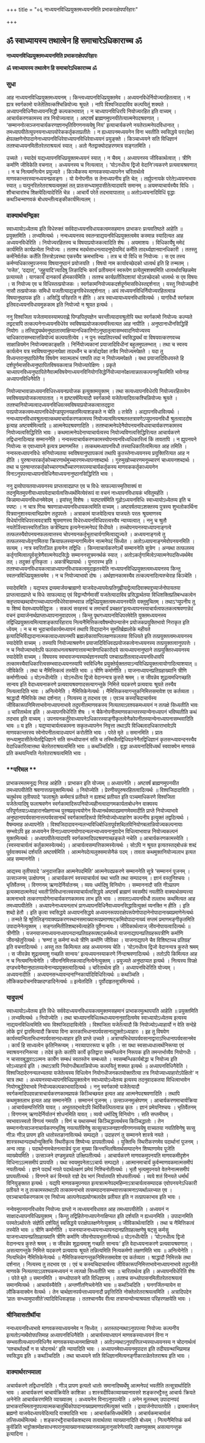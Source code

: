 +++
title = "०६ नाध्ययनविधिप्रयुक्तमध्ययनमिति प्रभाकराक्षेपपरिहारः"

+++


## ॐ स्वाध्यायस्य तथात्वेन हि समाचारेऽधिकाराच्च ॐ

**नाध्ययनविधिप्रयुक्तमध्ययनमिति प्रभाकराक्षेपपरिहारः**

**ॐ स्वाध्यायस्य तथात्वेन हि समाचारेऽधिकाराच्च ॐ**

### **सुधा**

आह नाध्ययनविधिप्रयुक्तमध्ययनम् । किन्त्वध्यापनविधिप्रयुक्तमेव । अध्ययनविधेर्नियोज्यरहितत्वात् । न ह्यत्र स्वर्गकामो यजेतेतिवत्कश्चिन्नियोज्यः श्रूयते । नापि विश्वजिदादाविव कल्पयितुं शक्यते । अध्यापनविधिनैवाध्ययनसिद्धौ कल्पकाभावात् । न चाध्यापनविधिरपि नियोज्यरहित इति वाच्यम् । आचार्यकरणकामस्य तत्र नियोज्यत्वात् । अष्टवर्षं ब्राह्मणमुपनयीतेत्यात्मनेपदश्रवणात् । ‘सम्माननोत्सञ्जनाचार्यकरणज्ञानभृतिविगणनव्ययेषु निय’ इत्याचार्यकरणे नयतेरात्मनेपदविधानात् । तमध्यापयीतेत्युपनयनाध्यापयोरेककर्तृकताप्रतीतेः । न ह्यध्यापनमध्ययनेन विना भवतीति स्वसिद्धये परा(पेक्ष) क्षेपलक्षणेनोपादानेनाध्यापनविधिरेवाध्यापनविधिरेवाध्ययनं प्रयुङ्क्ते । किञ्चाध्ययने सति विधिज्ञानं ततश्चाध्ययनमितीतरेतराश्रयत्वं स्यात् । अतो नैतद्वाक्योदाहरणमत्र सङ्गतमिति ।

उच्यते । स्यादेवं यद्यध्यापनविधिप्रयुक्तमध्ययनं स्यात् । न चैवम् । अध्यापनस्य जीविकार्थत्वात् । त्रीणि कर्माणि जीविकेति वचनात् । अध्ययनस्य च नित्यत्वात् । ‘योऽनधीत्य द्विजो वेदानि’त्यकरणे प्रत्यवायश्रवणात् । न च नित्यमनित्येन प्रयुज्यते । किञ्चैकस्य माणवकस्याध्यापनेन चरितार्थत्वे माणवकान्तरस्यानध्ययनप्रसङ्गः । यो येनोपनीतः स तेनाध्यपनीय इति चेत् । तर्ह्युपनायके परेतेऽध्ययनाभावः स्यात् ॥ यत्पुनरितरेतराश्रयत्वमुक्तं तत् प्रातःसन्ध्यामुपासीतेत्यादावपि समानम् ॥ अयमप्याचार्यस्यैव विधिः । शौचाचारांश्च शिक्षयेदित्यादेरिति चेन्न । आचार्ये परेते तदभावापातात् ॥ अतोऽध्ययनादिविधिं वृद्धाः कथञ्चिन्माणवकं बोधयन्तीत्यङ्कीकार्यमित्यलम् ।

### **वाक्यार्थचन्द्रिका**

स्वाध्यायोऽध्येतव्य इति विधेरुक्तं सर्ववेदाध्ययनविधायकत्वमसहमानः प्राभाकरः प्रत्यवतिष्ठते आहेति ॥ प्रयुक्तमिति । लभ्यमित्यर्थः । नन्वध्ययनस्य स्वतन्त्राद्ययनविधिप्रयुक्तत्वमेव कस्मान्न स्यादित्यत आह अध्ययनविधेरिति । नियोज्यरहितस्य च विषयाप्रयोजकत्वादिति शेषः । अयमाशयः । विधिकार्येषु ममेदं कार्यमिति कार्यप्रत्येता नियोज्यः । ततश्च मदर्थसाधनत्वादनुष्ठेयमिदं कर्मेति तादर्थ्यज्ञानवानधिकारी । ततस्तु कर्मनिर्वर्तकः कर्तेति तिस्त्रोऽवस्था एकस्यैव क्रमभाविन्यः । तत्र च यो विधि स नियोज्यः । स एव तस्य कर्मण्यधिकारमुपजनय्य विषयानुष्ठानं प्रयोजयति । विषयो नाम कार्यावच्छेदको धात्वर्थ इति हि तन्मतम् । ‘यजेत’, ‘दद्यात्’, ‘जुहुयादि’त्यादिषु लिङादिभिः कार्यं प्रतीयमानं स्वरूपेण प्रत्येतुमशक्यमिति धात्वर्थावच्छिन्नमेव प्रत्याय्यते । यागकार्यं दानकार्यं होमकार्यमिति । ततश्च कार्यप्रतीतिदशायां योऽवच्छेदको धात्वर्थः स एव विषयः । स नियोज्य एव च विधिस्तत्प्रयोजकः । स्वर्गकामनियोज्यकदर्शपूर्णमासविधेस्तद्दर्शनात् । यस्तु नियोज्यहीनो नासौ तत्प्रयोजकः समिधो यजतीत्याद्यङ्गविधेस्तद्दर्शनात् । अयं त्वध्ययनविधिर्नियोज्यरहितत्वान्न विषयानुष्ठापक इति । असिद्धिं परिहरति न हीति । अत्र स्वाध्यायाध्ययनविधावित्यर्थः । यागविधौ स्वर्गकाम इतिवदध्ययनविधावमुककाम इति नियोज्यो न श्रूयत इत्यर्थः ।

ननु विश्वजिता यजेतामावस्यामपराह्णे पिण्डपितृयज्ञेन चरन्तीत्यादावश्रुतोपि यथा स्वर्गकामो नियोज्यः कल्प्यते तद्वदत्रापि तत्कल्पनेनाध्ययनविधेरेव स्वविषयप्रयोजकत्वमस्त्वित्यत आह नापीति । अनुष्ठानाधीनसिद्धिर्हि नियोगः ॥ तत्सिद्ध्यर्थमनुष्ठातारमाक्षिप्यानधिकारिणोऽनुष्ठातृत्वासम्भवादनियोज्यस्य चाधिकारासम्भवात्तन्नियोज्यं कल्पयतीत्येव । न पुनः स्वप्रतिपत्त्यर्थं स्वसिद्ध्यर्थं वा विषयवत्करणवच्च साक्षान्नियमेन नियोज्यमाकाङ्क्षति । निर्नियोज्यकानां प्रयाजादिविधीनां बहुलमुपलम्भात् । तथा च स्वस्य कार्यत्वेन यत्र स्वविषयानुष्ठनापेक्षा तादर्थ्येन च कर्त्राद्यपेक्षा तत्रैव नियोज्यमपेक्षते । यदा तु विध्यन्तरानुष्ठापितेनैव विषयेण स्वात्मलाभं पश्यति तदा न नियोज्यमपेक्षते । यथा प्रयाजादिविधयस्ते हि दर्शपूर्णमासविध्यनुष्ठापितविषयकत्वान्न नियोज्यापेक्षिणः । प्रकृते चाध्यापनविध्यनुष्ठापितेनैवात्मविषयेणाध्ययनविनियोगसिद्धेर्नियोज्यानपेक्षत्वान्नतत्कल्पनमुचितमिति भावेनाह अध्यापनविधिनैवेति ।

नियोज्याभावान्नाध्ययनविधिरध्ययनप्रयोजक इत्युक्तमयुक्तम् । तथा सत्यध्यापनविधेरपि नियोज्यरहितत्वेन स्वविषयाप्रयोजकत्वापातात् । न ह्यष्टवर्षमित्यादौ स्वर्गकामो यजेतेत्यादिवत्कश्चिन्नियोज्यः श्रूयते । ततश्चानियोज्यत्वादध्ययनविधिवत्स्वविषयाप्रयोजकत्वात्तद्द्वारा परप्रयोजकत्वमध्यापनविधेर्दण्डापूपनयहतमित्याशङ्कते न चेति ॥ तत्रेति । अद्यापनविधावित्यर्थः । नन्वध्यापनविधावश्रुतत्वात्कथमाचार्यकरणकामस्य नियोज्यत्वमित्यश्रतस्तत्रावणेऽप्युपनयनविधौ श्रुतत्वाददोष इत्याह अष्टवर्षमित्यादि ॥ आत्मनेपदश्रवणादिति । ततश्चात्मनेपदेनैवोपनयनविधावाचार्यकरणकामस्य नियोज्यत्वसिद्धिरिति भावः । कथमात्मनेपदेनाप्याचार्यत्वस्य नियोज्यविणत्वसिद्धिरित्यत आचार्यकरणे तद्विधानादित्याह सम्माननेति । नन्वस्त्वाचार्यकरणकामस्योपनयनविध्यधिकारित्वं किं तावतापि । न ह्युपनयने नियोज्यः स एवाध्यापने इत्यत्र प्रमाणमस्ति । तत्कथमध्यापनविधौ तस्याधिकारित्वमित्यत आह तमिति । नन्वस्त्वध्यापनविधेः सनियोज्यतया स्वविषयानुष्ठापकत्वं तथापि कुतस्तेनाध्ययनस्य प्रयुक्तिरित्यत आह न हीति । पुरुषान्तरकर्तृकोच्चारणार्थमुच्चारणमध्यापनशब्दार्थः । गुरुमुखोच्चारणमनूच्चारणं चाध्ययनशब्दार्थः । तथा च पुरुषान्तरकर्तृकोच्चारणार्थोच्चारणरूपस्याचार्यकर्तृकस्य माणवककर्तृकाध्ययनेन विनाऽनुपपत्त्याध्यापनविधिनैवाध्ययनानुष्ठानसिद्धिरिति भावः ।

ननु द्रव्योपायतयाध्ययनस्य प्राप्तत्वादप्राप्त एव च विधेः साफल्यात्स्मृतिवाक्यं वा तदनुमितमुपनीयाध्यापयेदाचार्यत्वसिध्यर्थमित्येवंरूपं वा वचनं नाध्यापनविधायकं भवितुमर्हति । किन्नामाध्ययनविधानमेवेदम् । इयांस्तु विशेषः । यदष्टवर्षमिति गूढोऽध्ययनविधिः स्वाध्यायोऽध्येतव्य इति च स्पष्टः । न चात्र णिचः श्रवणान्नाध्ययनविधायकत्वमिति वाच्यम् । अष्टवर्षतयाऽशक्तस्य पुत्रस्य शुभलोकार्थिना पित्रवानुशास्यत्वाभिप्रायेण तदुपपत्तेः । अत्राकामं याजयेदित्यत्र याजयतेः परतः श्रूयमाणस्य विधेर्यागविधिपरत्ववदत्रापि श्रूयमाणस्य विधेरध्ययनविधिपरत्वस्यैव न्याय्यत्वात् । ननु च श्रुतौ नयतेर्ञित्त्वात्स्वरितञितः कर्त्रभिप्राय इत्यनेनात्मनेपदं विधीयते । तच्चोपनयनस्याध्यापनाङ्गत्वे तत्फलस्यैवोपनयनफलत्वात्तस्य चोपनयनकर्तृभूताचार्यगामित्वाद्युज्यते । अध्ययनाङ्गत्वे तु तत्फलस्याध्येतृगामितया क्रियाफलस्यान्यगामित्वेन नात्मनेपदं सिध्येत । अतोऽध्यापनाङ्गमेवोपनयनमिति । सत्यम् । नात्र स्वरितञित इत्यनेन तद्विधिः । किन्त्वाचार्यकरणेऽर्थे सम्माननेति सूत्रेण । अन्यथा तत्फलस्य कर्तृगामित्वात्पूर्वसूत्रेणैवात्मनेपदसिद्धेः सम्माननसूत्रमनर्थकं स्यात् । अतोऽकर्तृगामित्वेऽप्यात्मनेपदसिध्यर्थमेव तत् । तदुक्तं वृत्तिकृता । अकर्त्रभिप्रायार्थः । पुनरारम्भ इति । ततश्चाध्ययनविधायकत्वान्नाध्यापनविधायकत्वमुदाहृतस्येति नाध्यापनविधिप्रयुक्तत्वमध्ययनस्य किन्तु स्वतन्त्रविधिप्रयुक्तत्वमेव । न च नियोज्याभावो दोषः । अर्थज्ञानकामस्यैव तत्कल्पनादित्यरुचेराह किञ्चेति ।

स्यादेवमिति । यद्यप्यत्र द्रव्यमार्जयन्ब्राह्मणो याजयेदध्यापयेत्प्रतिगृह्णीयाद्वेत्यादिवाक्याद्द्रव्यार्जनोपायतया प्राप्तत्वादप्राप्ते च विधेः साफल्याद्य एवं विद्वान्पौर्णमासीं यजतेत्यादाविव प्रसिद्धार्थतया विधिशक्तिप्रतिबन्धकत्वेन क्लृप्तयच्छब्दयोगाच्चाध्यापनविधेरेवासम्भवान्न तद्विधिप्रयुक्तत्वमध्ययनस्येति वक्तुमुचितम् । तथाऽ‘प्युपनीय तु यः शिष्यं वेदमध्यापयेद्द्विजः । सकल्पं सरहस्यं च तमाचार्यं प्रचक्षत’इत्यध्यापनस्याचार्यत्वफलकत्वश्रवणान्नेदं वचनं द्रव्यार्जनार्थप्राप्ताध्यापनानुवादपरम् । किन्तु पृथगध्यापनविधिपरमेवेति युक्तमध्ययनस्य तद्विधिप्रयुक्तत्वमित्याशङ्कापरिहाराय नित्यनैमित्तिकत्ववैषम्योपन्यासेन प्रयोजकप्रयुक्तिभावो निराकृत इति ध्येयम् । न च मा भूदाचार्यकार्यमध्यापनं तथापि विद्यादानेन सुमतिर्ब्रह्मलोके महीयते इत्यादिभिर्विद्यादानात्मकत्वादध्यापनमपि ब्रह्मलोकावाप्तिलक्षणफलतया विधियते इति तत्प्रयुक्तत्वमध्ययनस्य स्यादेवेति वाच्यम् । तस्यापि नियोज्याश्रवणेन प्रयाजादिविधिवदप्रयोजकत्वेनाध्ययनस्य तत्प्रयुक्तत्वानुपपत्तेः । न च नियोज्याभावेऽपि फलसाधनत्वश्रवणात्तावन्मात्रेणाधिकारोदये सत्यध्यापनानुष्ठाने तत्प्रयुक्तिरध्ययनस्य स्यादेवेति वाच्यम् । विषयस्य स्वभावजन्यस्यार्थज्ञानस्यापि पश्चात्प्रतीतत्वादध्ययनविधावपि तत्कामस्यैवाधिकारित्वसम्भवादध्ययनस्यापि स्वविधिनैव प्रयुक्तेर्युक्ततयाऽन्यविधिप्रयुक्तत्वायोगादित्याशयात् ॥ जीविकेति । तथा च नैमित्तिकत्वं तस्येति भावः ॥ त्रीणि कर्माणीति । याजनाध्यापनप्रतिग्रहाख्यानि त्रीणि कर्माणीत्यर्थः ॥ योऽनधीत्येति । योऽनधीत्य द्विजो वेदानन्यत्र कुरुते श्रमम् । स जीवन्नेव शूद्रत्वमधिगच्छति सान्वय इति वेदाध्ययनाकरणे प्रत्यवायश्रवणादसत्यागन्तुके निमित्ते यदकरणे प्रत्यवायः श्रूयते तस्यैव नित्यत्वादिति भावः । अनित्येनेति । नैमित्तिकेनेत्यर्थः । नैमित्तिकस्यागन्तुकनिमित्तसमावेश एव कर्तव्यता । श्राद्धादौ नैमित्तिके तथा दर्शनात् । नित्यस्य तु तदभाव एव । एवञ्च कस्यचिदाचार्यस्य जीविकारूपनिमित्ताभावेनाध्यापनाभावे तदुपनीतमाणवकस्य नित्यतयाऽवश्यकमध्ययनं न तत्पक्षे सिध्यतीति भावः ॥ चारितार्थत्व इति । अध्यापनविधेरिति शेषः । न चैकेनोपनीतमाणवकान्तरस्यान्येनाध्यापनं भविष्यतीति कथं तदभाव इति वाच्यम् । उपनयनकर्तुरेवाध्यापनेऽधिकारस्याङ्गीकृतत्वेनैकोपनीतस्यान्येनाध्यापनासम्भवादिति भावः ॥ य इति । यद्यप्याचार्यत्वकामना सकृतध्यापनेन निवृत्ता तथाऽपि विधिबलादधिकाराभावेऽपि माणवकान्तरस्य स्वेनोपनीतत्वादध्यापनं करोतीति भावः । परेते मृते ॥ समानमिति । प्रातः सन्ध्यामुपासीतेत्येतद्विधिज्ञाने सति सन्ध्योपासनं सति च तस्मिन्नैतद्विधिपठनेनैतद्विधिज्ञानं कृतसन्ध्यावन्दनस्यैव वेदाधिकारित्वात्तथा चेतरेतराश्रयत्वमिति भावः ॥ कथञ्चिदिति । वृद्धा अध्ययनादिविध्यर्थं स्ववाक्येन माणवकं प्रति कथयन्त्विति नेतरेतराश्रयत्वमिति भावः ।

### **परिमल **

प्राभाकरमतमनूद्य निराह आहेति । प्राभाकर इति योज्यम् ॥ अध्यापनेति । अष्टवर्षं ब्राह्मणमुपनयीत तमध्यापयीतेति श्रवणात्तत्प्रयुक्तमित्यर्थः ॥ नियोज्येति । प्रेरणीयपुरुषरहितत्वादित्यर्थः ॥ विश्वजिदादाविति । चतुर्थस्य तृतीयपादे ‘फलाश्रुतेः कर्ममात्रं प्रतीयते न ह्यशब्दं प्रतीयत इति पञ्चमाधिकरणे विश्वजिता यजेतेत्यादिषु फलाश्रवणेन स्वर्गकामादिरूपनियोज्यहीनत्वादागमकार्यताबोधनेन वाक्यस्य परिपूर्णतयाऽध्याहारानपेक्षणाच्च पुरुषप्रवृत्त्ययोगेन विध्यानर्थक्यादप्रमाणमेवमादीति प्राप्ते नियोज्याभावे अनुष्ठानापर्यवसानात्तत्पर्यवसानार्थं स्वर्गकामादिरूपो विनियोज्योध्याहारेण कल्पनीय इत्युक्तं तद्वदित्यर्थः । वैषम्यमाह अध्यापनेति । विश्वजिदादावनन्यलभ्यविधिबोधितापूर्वशब्दितविनियोगबलान्नियोज्यकल्पनायाः सम्भवेऽपि इह अध्ययनेन विनाऽध्यापनायोगादन्यलभ्याध्ययनानुवादेन विधित्वाभावान्न नियोज्यकल्पनं युक्तमित्यर्थः । अध्यापयीतेत्यादावपि स्वर्गकामादिपदश्रवणाच्छङ्कते नचेति ॥ आचार्यकरणकामस्येति । (स्वस्याचार्यत्वं कर्तुकामस्येत्यर्थः) । आचार्यत्वसम्पत्तिकामस्येत्यर्थः । सोऽपि न श्रूयत इत्यतस्तद्बोधकं शब्दं पूर्ववाक्यस्थं दर्शयति अष्टवर्षमिति । आत्मनेपदेत्यलुक्समासेनैकं पदम् । तावता कथमुक्तनियोज्यलाभ इत्यत आह सम्माननेति ।

आद्यस्य तृतीयपादे ‘अनुदात्तङित आत्मनेपदमिति’ आत्मनेपदप्रकरणे सम्माननेति सूत्रे ‘सम्माननं पूजनम् । उत्सञ्जनम् उत्क्षेपणम् । आचार्यकरणं स्वस्याचार्यत्वं यथा भवति तथा सम्पादनम् । ज्ञानं वस्तुनिश्चयः । भृतिर्वेतनम् । विगणनम् ऋणादेर्निर्यातनम् । व्ययः धर्मादिषु विनियोगः । सम्माननादौ सति नीञ्प्रापण इत्यस्मादात्मनेपदं भवती’तिविधानात्स्वस्याचार्यत्वसिद्धये अष्टवर्षं ब्राह्मणं स्वसमीपं नयतीति वाक्यार्थसम्पत्त्या कामनाभावे तत्करणायोगेनाचार्यकरणकामस्य लाभ इति भावः । तावताऽध्ययनविधौ तल्लाभः कथमित्यत आह तमध्यापयीतेति । अध्यापनेनाध्ययनलाभं प्रागध्यापनविधिनैवाध्ययनसिद्धावित्युक्तं व्यनक्ति न हीति । इति शब्दो हेतौ । इति कृत्वा स्वसिद्धये अध्यापनसिद्धये अध्ययनरूपपराक्षेपरूपेणोपादानेनोपादानाख्यप्रमाणेनेत्यर्थः । तन्मते हि श्रुतिलिङ्गवाक्यप्रकरणस्थानसमाख्यारूपप्रमाणषट्कमिवोपादानाख्यं सप्तमं प्रमाणमङ्गीकृतमिति उपादानेनेत्युक्तम् । सङ्गतमितीतिशब्दस्येत्याहेति पूर्वेणान्वयः । जीविकार्थत्वाज् जीवनोपायत्वादित्यर्थः ॥ त्रीणीति । यजनयाजनाध्ययनाध्यापनदानप्रतिग्रहरूपषट्कर्ममध्ये याजनाद्यापनप्रतिग्रहरूपत्रीणि कर्माणि जीवनहेतुरित्यर्थः । ‘षण्णां तु कर्मणां मध्ये त्रीणि कर्माणि जीविका । याजनाद्यापने चैव विशिष्टाच्च प्रतिग्रह’ इति वचनादित्यर्थः । अस्तु ततः किमित्यत आह अध्ययनस्य चेति । ‘योऽनधीत्य द्विजो वेदानन्यत्र कुरुते श्रमम् । स जीवन्नेव शूद्रत्वमाशु गच्छति सान्वयः’ इत्यध्ययनस्याकरणे र्निन्दाश्रवणादित्यर्थः । ततोऽपि किमित्यत आह न च नित्यमनित्येनेति । जीवननिमित्तकत्वादनित्येनेत्युक्तम् । प्रयुज्यते अनुष्ठाप्यत इत्यर्थः । नित्यस्य विपक्षे दण्डभयेनैवानुष्ठातव्यत्वेनान्यप्रयुक्तत्वादित्यर्थः ॥ चरितार्थत्व इति । अध्यापनविधेरिति योज्यम् । अध्ययनादीति । अध्ययनसन्ध्यावन्दनाग्निकार्यादिविधिरित्यर्थः ॥ कथञ्चिति । लौकिकप्ररोचनविपक्षदण्डादिनेत्यर्थः ॥ इत्येतदिति । पूर्वोदाहृतसूत्रमित्यर्थः ।

### **यादुपत्यं**

स्वाध्यायोऽध्येतव्य इति विधेः सर्ववेदाध्ययनविधायकत्वमुक्तमसहमानं प्राभाकरमुत्थापयति आहेति ॥ प्रयुक्तमिति । लभ्यमित्यर्थः ॥ नियोज्येति । तथा चाध्यापनविधिलब्धाध्ययनानुवादित्वमेव स्वाध्यायोऽध्येतव्य इत्यस्य नाद्ययनविधित्वमिति भावः विश्वजिदादावित्वेति । विश्वजिता यजेतेत्यादौ किं नियोज्योऽध्याहार्यो न वेति सन्देहे लोके द्वारं द्वारमित्यादौ क्रियया विना कारकाभिधानापर्यवसानाद्युक्तोऽध्याहारः । इह तु विषयेण कार्यस्यान्विताभिधानपर्यवसानदध्याहार इति प्राप्ते उच्यते । अत्राप्यभिधेयापर्यवसानाद्वाराऽभिधानापर्यवसानमेव । कार्यं हि साध्यत्वेन कृतिनिरूप्यम् । नरव्यापाररूपा च कृतिः । सा यथा स्वसाध्यधात्वर्थनिरूप्या एवं स्वाश्रयनरनिरूप्या । तदेवं कृतेः कर्तापि कार्ये कृतिद्वारा सम्बन्धित्वेन निरूपक इति तमन्तर्भाव्यैव नियोगधीः । न चासावबुद्ध्वाऽऽत्मनः कार्येण सम्बधं स्वतस्तेन सम्बध्यते । स्वसम्बन्धिकार्यबोद्धा च नियोज्य इति सोऽध्याहार्य इति । तथाऽत्रापि नियोगधीबलान्नियोज्यः कल्पयितुं शक्यत इत्यर्थः ॥ अध्यापनविधिनैवेति । विश्वजिदादेरनन्यलभ्यतया यजेतेत्यस्य विधित्वेन नियोगधीजनकतयोक्तरीत्या तत्र नियोज्याध्याहारोऽपेक्षितो’ न चात्र तथा । अध्ययनस्याध्यापनविधिप्रयुक्तत्वेन स्वाध्यायोऽध्येतव्य इत्यस्य तदनुवादकतया विधित्वाभावेन नियोगबुद्धेरेवाभावे नियोज्यकल्पकाभावादित्यर्थः । ननु स्वर्गकामो यजेतेत्यादौ स्वर्गकमादिपदवन्नात्राचार्यकरणकामप्रापकं किञ्चिच्छयत इत्यत आह आत्मनेपदश्रवणादिति । तथापि कथमुक्तलाभ इत्यत आह सम्माननेति । सम्माननं पूजनम् । उत्सञ्जनमुत्क्षेपणम् । आचार्यकरणमाचार्यक्रिया । आचार्यसम्पत्तिरिति यावत् । अभूततद्भावेऽपि च्विर्विकल्पितत्वान्न कृतः । ज्ञानं प्रमेयनिश्चयः । भृतिर्वेतनम् । विगणनम् ऋणादेर्निर्यातनं शोधनमिति यावत् । व्ययो धर्मादिषु विनियोगः । सति सप्तमीयम् । स्वभावात्स्वतो विणत्वं गमयति । विणं च यथासम्भवं किञ्चिद्धात्वर्थस्य किञ्चिद्धातोः । तेन सम्माननोत्सञ्जनाचार्यकरणभृतिषु नयत्यर्तविणेषु सत्सूत्सञ्जनज्ञानविगणनव्ययेषु वाच्यतया नयतिविणेषु सत्सु णीञः णीञ् प्रापण इति धातोस्तङानावित्यर्थः सम्पद्यते । उदाहरणं तु सम्मानने शास्त्रे नयते । शास्त्रस्थान्पदार्थान्युक्तिभिः स्थिरीकृत्य शिष्येभ्यः प्रापयतीत्यर्थः । युक्तिभिः स्थिरीकरणमेव पदार्थानां पूजनम् । अन्य त्वाहुः । पदार्थानामचेतनत्वान्नेयं पूजा मुख्या किन्त्वभिलषितार्थसम्पादनेन शिष्याणामेव पूजेति व्याख्येयमिति । उत्सञ्जने दण्डमुन्नयते उत्क्षिपतीत्यर्थः । आचार्यकरणे माणवकमुपनयति माणवकमीदृशेन विधिनाऽऽत्मसमीपं प्रापयति । यथा स्वयमुपनेताऽऽचार्यः सम्पद्यते । आत्मानमाचार्यं कुर्वन्माणवकमात्मसमीपं नयतीत्यर्थः । ज्ञाने पदार्थं नयते पदार्थलक्षणं प्रमेयं निश्चिनोतीत्यर्थः । भृतौ भृत्यमुपनयते वेतनेनात्मसमीपं प्रापयतीत्यर्थः । विगणने करं विनयते राज्ञे देय भागं निर्यातयति शोधयतीत्यर्थः । व्यये शतं विनयते धर्मार्थं विनियुङ्क्तत इत्यर्थः । यद्यपि माणवकमुपनयत इत्यत्रात्मनेपदमहिम्नाऽत्राचार्यत्वसम्पादक एवोपनयनेऽधिकारी प्रतीयते न तु तत्कामस्तथाऽपि तत्कामनाभावे तत्सम्पादनासम्भवात्तत्कामनाऽप्यर्थाल्लभ्यत एव । एवञ्चाचार्यकरणकाम एव नियोज्य आत्पनेपदप्रयोगबलादेव प्रतीयत इति न तत्प्रापकाभाव इति भावः ।

नन्वेवमुपनयनविधावेव नियोज्यः प्राप्तो न त्वध्ययनविधावत आह तमध्यापयीतेति । अध्ययनं न साक्षादध्यापनविधिप्रयुक्तम् । किन्तु तद्विहितेनाध्यापनेनाक्षिप्यत इति दर्शयति न ह्यध्पनमिति । उपादानमिति परमतेऽर्थापत्तेः संज्ञेति दर्शयितुं स्वसिद्धये पराक्षेपलक्षणेनेत्युक्तम् ॥ जीविकार्थत्वादिति । तथा च नैमित्तिकत्वं तस्येति भावः ॥ त्रीणि कर्माणीति । यजनयाजनाध्ययनाध्यापनदानप्रतिग्रहलक्षणेषु षट्सु कर्मसु याजनाध्यापनप्रतिग्रहाख्यानि त्रीणि कर्माणि जीवनोपायभूतानीत्यर्थः॥ योऽनधीत्येति । ‘योऽनधीत्य द्विजो वेदानन्यत्र कुरुते श्रमम् । स जीवन्नेव शूद्रत्वमाशु गच्छति सान्वयः’ इति वेदाध्ययनाकरणे प्रत्यवायश्रवणात् । असत्यागन्तुके निमित्ते यदकरणे प्रत्यवायः श्रूयते तन्नित्यमिति नित्यकर्मणो लक्षणमिति भावः ॥ अनित्येनेति । नित्यभिन्नेन नैमित्तिकेनेत्यर्थः ॥ नैमित्तिकस्यागन्तुकनिमित्तसमावेश एव कर्तव्यता । श्राद्धादौ निमित्तके तथा दर्शनात् । नित्यस्य तु तदभाव एव । एवं च कस्यचिदाचार्यस्य जीविकारूपनिमित्ताभावेनाध्यापनाभावे तदुपनीते माणवके नित्यतयाऽऽवश्यकमध्ययनं न त्वत्पक्षे सिध्यतीति भावः ॥ चारितार्थत्व इति । अध्यापनविधेरिति शेषः । परेते मृते ॥ समानमिति । सन्ध्योपासने सति विधिज्ञानम् । ततश्च सन्ध्योपासनमितीतरेतराश्रयत्वं समानमित्यर्थः । आचार्यस्यैवेति । अन्तर्णीतणिच्त्वेनेति भावः ॥ कथञ्चिदिति । घनगर्जितन्यायेन वा लौकिकवाक्येन वेत्यर्थः । तेन चार्थज्ञानपर्यन्ताध्ययनादौ प्रवृत्तिरिति नोक्तेतरेतराश्रयत्वमिति । अत्रादिपदेन ‘प्रातः सन्ध्यामुपासीते’त्यादिविधिसङ्ग्रहः । ततश्चानयैव रीत्या तत्राप्यन्योन्याश्रयता परिहरणक्षयेति भावः ।

### **श्रीनिवासतीर्थीया**

नन्वध्ययनविध्यभावे माणवकस्याध्ययनमेव न सिध्येत् । अतस्तदन्यथाऽनुपपत्त्या नियोज्यः कल्पनीय इत्यतोऽन्यथैवोपपत्तिमाह अध्यापनविधिनैवेति । आचार्यस्याध्यापनं माणवकस्याध्ययनं विना न सम्भवतीत्यध्यापनविधिनैव माणवकस्याध्यनमाक्षिप्यते । अतोऽन्यथाऽनुपपत्तिलभ्यस्याध्ययनस्य न चोदनार्थत्वं ‘यश्चार्थादर्थो न स चोदनार्थः’ इति न्यायादिति भावः । अध्यापनमेवाध्ययनमुपादत्त इति तदीयग्रन्थाभिप्रामाह स्वसिद्धय इति ॥ कथञ्चिदिति । तथा चाध्ययने सति विधिज्ञानमित्यनङ्गीकारान्नेतरेतराश्रय इति भावः ।

### **वाक्यार्थरत्नमाला**

अचार्यकरणे तद्विधानादिति । णीञ् प्रापण इत्यतो धातोः समानादिष्वर्थेषु आत्मनेपदं भवतीति तत्सूत्रार्थादिति भावः । आचार्यकरणं चाचार्यक्रियेति काशिका ॥ शास्त्रदीपिकाव्याख्यानावसरे शङ्करभट्टैस्तु आचार्यः क्रियते अनेनेति आचार्यकरणमिति व्याख्यातम् । अध्ययनेन विनाऽनुपपत्येति । अनेन मूलस्थम् उपादानपदं प्राभाकराभिमतानुपपत्यात्मकचातुर्थिकोपादानाख्यप्रमाणपरमित्युक्तं भवति । द्रव्यार्जनोपायतयेति । द्रव्यमार्जयन् ब्रह्मणो याजयेदध्यापयेदित्यादि वाक्यादिति भावः । आचार्यकसिध्यर्थमिति । आचार्यकमाचार्यत्वं तत्सिध्यर्थमित्यर्थः । शङ्करभट्टैराचार्यकशब्दस्य तत्वार्थतया व्याख्यानादिति बोध्यम् । नित्यनैमित्तिकं कर्म कुर्वन्निति भाट्टोक्तमोक्षसाधनपरानुव्याख्यानव्याख्यानरूपमूलानुसारेणेत्यादि लक्षणमुक्तम् असत्यागन्तुक इत्यादिना ।

